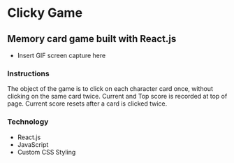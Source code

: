 # Clicky Game #

## Memory card game built with React.js ##

* Insert GIF screen capture here

### Instructions ###
The object of the game is to click on each character card once, without clicking on the same card twice. Current and Top score is recorded at top of page. Current score resets after a card is clicked twice.

### Technology ###
- React.js
- JavaScript
- Custom CSS Styling